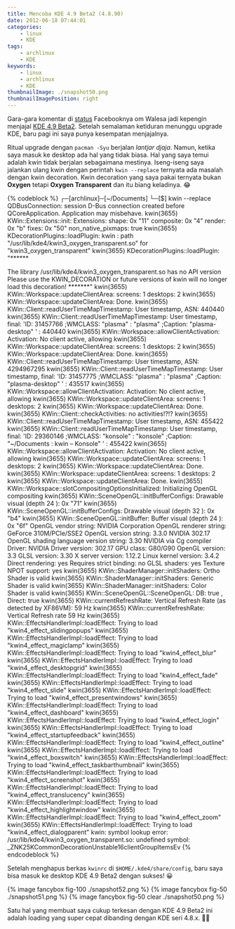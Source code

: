```yaml
---
title: Mencoba KDE 4.9 Beta2 (4.8.90)
date: 2012-06-18 07:44:01
categories:
    - linux
    - KDE
tags:
    - archlinux
    - KDE
keywords:
    - linux
    - archlinux
    - KDE
thumbnailImage: ./snapshot50.png
thumbnailImagePosition: right
---
```


Gara-gara komentar di [status](https://www.facebook.com/walesa/posts/4007252307182) Facebooknya om Walesa jadi kepengin menjajal [KDE 4.9 Beta2](http://www.kde.org/announcements/announce-4.9-beta2.php). Setelah semalaman ketiduran menunggu upgrade KDE, baru pagi ini saya punya kesempatan menjajalnya.
<!-- more -->

Ritual upgrade dengan `pacman -Syu` berjalan *lantjar djaja*. Namun, ketika saya masuk ke desktop ada hal yang tidak biasa. Hal yang saya temui adalah kwin tidak berjalan sebagaimana mestinya. Iseng-iseng saya jalankan ulang kwin dengan perintah `kwin --replace` ternyata ada masalah dengan kwin decoration. Kwin decoration yang saya pakai ternyata bukan **Oxygen** tetapi **Oxygen Transparent** dan itu biang keladinya. 😂

{% codeblock %}
┌─[archlinux]─[~/Documents]
└─[$] kwin --replace
QDBusConnection: session D-Bus connection created before QCoreApplication. Application may misbehave.
kwin(3655) KWin::Extensions::init: Extensions: shape: 0x "11"  composite: 0x "4"  render: 0x "b"  fixes: 0x "50"  non_native_pixmaps:  true
kwin(3655) KDecorationPlugins::loadPlugin: kwin : path  "/usr/lib/kde4/kwin3_oxygen_transparent.so"  for  "kwin3_oxygen_transparent"
kwin(3655) KDecorationPlugins::loadPlugin: "******
 
The library /usr/lib/kde4/kwin3_oxygen_transparent.so has no API version
Please use the KWIN_DECORATION or future versions of kwin will no longer load this decoration!
*******"
kwin(3655) KWin::Workspace::updateClientArea: screens:  1 desktops:  2
kwin(3655) KWin::Workspace::updateClientArea: Done.
kwin(3655) KWin::Client::readUserTimeMapTimestamp: User timestamp, ASN: 440440
kwin(3655) KWin::Client::readUserTimeMapTimestamp: User timestamp, final: 'ID: 31457766 ;WMCLASS: "plasma" : "plasma" ;Caption: "plasma-desktop" ' : 440440
kwin(3655) KWin::Workspace::allowClientActivation: Activation: No client active, allowing
kwin(3655) KWin::Workspace::updateClientArea: screens:  1 desktops:  2
kwin(3655) KWin::Workspace::updateClientArea: Done.
kwin(3655) KWin::Client::readUserTimeMapTimestamp: User timestamp, ASN: 4294967295
kwin(3655) KWin::Client::readUserTimeMapTimestamp: User timestamp, final: 'ID: 31457775 ;WMCLASS: "plasma" : "plasma" ;Caption: "plasma-desktop" ' : 435517
kwin(3655) KWin::Workspace::allowClientActivation: Activation: No client active, allowing
kwin(3655) KWin::Workspace::updateClientArea: screens:  1 desktops:  2
kwin(3655) KWin::Workspace::updateClientArea: Done.
kwin(3655) KWin::Client::checkActivities: no activities!?!?
kwin(3655) KWin::Client::readUserTimeMapTimestamp: User timestamp, ASN: 455422
kwin(3655) KWin::Client::readUserTimeMapTimestamp: User timestamp, final: 'ID: 29360146 ;WMCLASS: "konsole" : "konsole" ;Caption: "~/Documents : kwin – Konsole" ' : 455422
kwin(3655) KWin::Workspace::allowClientActivation: Activation: No client active, allowing
kwin(3655) KWin::Workspace::updateClientArea: screens:  1 desktops:  2
kwin(3655) KWin::Workspace::updateClientArea: Done.
kwin(3655) KWin::Workspace::updateClientArea: screens:  1 desktops:  2
kwin(3655) KWin::Workspace::updateClientArea: Done.
kwin(3655) KWin::Workspace::slotCompositingOptionsInitialized: Initializing OpenGL compositing
kwin(3655) KWin::SceneOpenGL::initBufferConfigs: Drawable visual (depth  24 ): 0x "71"
kwin(3655) KWin::SceneOpenGL::initBufferConfigs: Drawable visual (depth  32 ): 0x "b4"
kwin(3655) KWin::SceneOpenGL::initBuffer: Buffer visual (depth  24 ): 0x "6f"
OpenGL vendor string:                   NVIDIA Corporation
OpenGL renderer string:                 GeForce 310M/PCIe/SSE2
OpenGL version string:                  3.3.0 NVIDIA 302.17
OpenGL shading language version string: 3.30 NVIDIA via Cg compiler
Driver:                                 NVIDIA
Driver version:                         302.17
GPU class:                              G80/G90
OpenGL version:                         3.3
GLSL version:                           3.30
X server version:                       1.12.2
Linux kernel version:                   3.4.2
Direct rendering:                       yes
Requires strict binding:                no
GLSL shaders:                           yes
Texture NPOT support:                   yes
kwin(3655) KWin::ShaderManager::initShaders: Ortho Shader is valid
kwin(3655) KWin::ShaderManager::initShaders: Generic Shader is valid
kwin(3655) KWin::ShaderManager::initShaders: Color Shader is valid
kwin(3655) KWin::SceneOpenGL::SceneOpenGL: DB: true , Direct: true
kwin(3655) KWin::currentRefreshRate: Vertical Refresh Rate (as detected by XF86VM):  59 Hz
kwin(3655) KWin::currentRefreshRate: Vertical Refresh rate  59 Hz
kwin(3655) KWin::EffectsHandlerImpl::loadEffect: Trying to load  "kwin4_effect_slidingpopups"
kwin(3655) KWin::EffectsHandlerImpl::loadEffect: Trying to load  "kwin4_effect_magiclamp"
kwin(3655) KWin::EffectsHandlerImpl::loadEffect: Trying to load  "kwin4_effect_blur"
kwin(3655) KWin::EffectsHandlerImpl::loadEffect: Trying to load  "kwin4_effect_desktopgrid"
kwin(3655) KWin::EffectsHandlerImpl::loadEffect: Trying to load  "kwin4_effect_fade"
kwin(3655) KWin::EffectsHandlerImpl::loadEffect: Trying to load  "kwin4_effect_slide"
kwin(3655) KWin::EffectsHandlerImpl::loadEffect: Trying to load  "kwin4_effect_presentwindows"
kwin(3655) KWin::EffectsHandlerImpl::loadEffect: Trying to load  "kwin4_effect_dashboard"
kwin(3655) KWin::EffectsHandlerImpl::loadEffect: Trying to load  "kwin4_effect_login"
kwin(3655) KWin::EffectsHandlerImpl::loadEffect: Trying to load  "kwin4_effect_startupfeedback"
kwin(3655) KWin::EffectsHandlerImpl::loadEffect: Trying to load  "kwin4_effect_outline"
kwin(3655) KWin::EffectsHandlerImpl::loadEffect: Trying to load  "kwin4_effect_boxswitch"
kwin(3655) KWin::EffectsHandlerImpl::loadEffect: Trying to load  "kwin4_effect_taskbarthumbnail"
kwin(3655) KWin::EffectsHandlerImpl::loadEffect: Trying to load  "kwin4_effect_screenshot"
kwin(3655) KWin::EffectsHandlerImpl::loadEffect: Trying to load  "kwin4_effect_translucency"
kwin(3655) KWin::EffectsHandlerImpl::loadEffect: Trying to load  "kwin4_effect_highlightwindow"
kwin(3655) KWin::EffectsHandlerImpl::loadEffect: Trying to load  "kwin4_effect_zoom"
kwin(3655) KWin::EffectsHandlerImpl::loadEffect: Trying to load  "kwin4_effect_dialogparent"
kwin: symbol lookup error: /usr/lib/kde4/kwin3_oxygen_transparent.so: undefined symbol: _ZNK25KCommonDecorationUnstable16clientGroupItemsEv
{% endcodeblock %}

Setelah menghapus berkas `kwinrc` di `$HOME/.kde4/share/config`, baru saya bisa masuk ke desktop KDE 4.9 Beta2 dengan sukses! 😀

{% image fancybox fig-100 ./snapshot52.png %}
{% image fancybox fig-50 ./snapshot51.png %}
{% image fancybox fig-50 clear ./snapshot50.png %}

Satu hal yang membuat saya cukup terkesan dengan KDE 4.9 Beta2  ini adalah loading yang super cepat dibanding dengan KDE seri 4.8.x. 👍🏽
